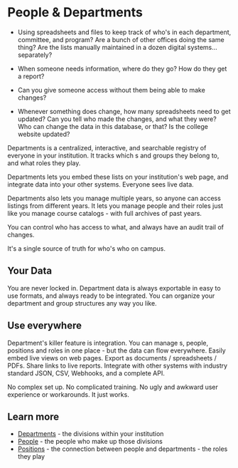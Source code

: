 # People & Departments
- Using spreadsheets and files to keep track of who's in each department, committee, and program? Are a bunch of other offices doing the same thing? Are the lists manually maintained in a dozen digital systems... separately?

- When someone needs information, where do they go? How do they get a report?

- Can you give someone access without them being able to make changes?

- Whenever something does change, how many spreadsheets need to get updated? Can you tell who made the changes, and what they were? Who can change the data in this database, or that? Is the college website updated? 

Departments is a centralized, interactive, and searchable registry of everyone in your institution. It tracks which s and groups they belong to, and what roles they play.

Departments lets you embed these lists on your institution's web page, and integrate data into your other systems. Everyone sees live data.

Departments also lets you manage multiple years, so anyone can access listings from different years. It lets you manage people and their roles just like you manage course catalogs - with full archives of past years.

You can control who has access to what, and always have an audit trail of changes.

It's a single source of truth for who's who on campus.

## Your Data
You are never locked in. Department data is always exportable in easy to use formats, and always ready to be integrated. You can organize your department and group structures any way you like. 

## Use everywhere 
Department's killer feature is integration. You can manage s, people, positions and roles in one place - but the data can flow everywhere. Easily embed live views on web pages. Export as documents / spreadsheets / PDFs. Share links to live reports. Integrate with other systems with industry standard JSON, CSV, Webhooks, and a complete API.

No complex set up. No complicated training. No ugly and awkward user experience or workarounds. It just works. 

## Learn more
- [Departments](./departments.md) - the divisions within your institution
- [People](./people.md) - the people who make up those divisions
- [Positions](./roles-positions-assignments.md) - the connection between people and departments - the roles they play